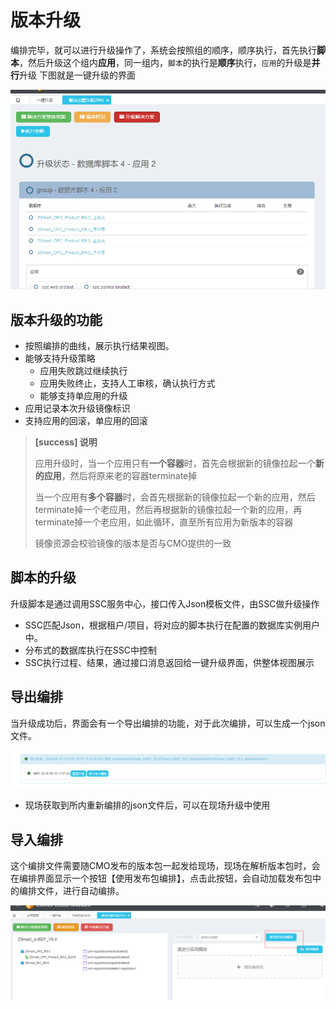 # 版本升级

编排完毕，就可以进行升级操作了，系统会按照组的顺序，顺序执行，首先执行**脚本**，然后升级这个组内**应用**，同一组内，`脚本`的执行是**顺序**执行，`应用`的升级是**并行**升级
下图就是一键升级的界面

![](/yi-jian-sheng-ji/ban-ben-sheng-ji-1.png)

## 版本升级的功能

* 按照编排的曲线，展示执行结果视图。
* 能够支持升级策略
   * 应用失败跳过继续执行
   * 应用失败终止，支持人工审核，确认执行方式
   * 能够支持单应用的升级
* 应用记录本次升级镜像标识
* 支持应用的回滚，单应用的回滚

> **[success] 说明**
>
> 应用升级时，当一个应用只有**一个容器**时，首先会根据新的镜像拉起一个**新的应用**，然后将原来老的容器terminate掉
>
> 当一个应用有**多个容器**时，会首先根据新的镜像拉起一个新的应用，然后terminate掉一个老应用，然后再根据新的镜像拉起一个新的应用，再terminate掉一个老应用，如此循环，直至所有应用为新版本的容器
>
> 镜像资源会校验镜像的版本是否与CMO提供的一致

## 脚本的升级

升级脚本是通过调用SSC服务中心，接口传入Json模板文件，由SSC做升级操作
* SSC匹配Json，根据租户/项目，将对应的脚本执行在配置的数据库实例用户中。
* 分布式的数据库执行在SSC中控制
* SSC执行过程、结果，通过接口消息返回给一键升级界面，供整体视图展示


## 导出编排
当升级成功后，界面会有一个导出编排的功能，对于此次编排，可以生成一个json文件。

![](/yi-jian-sheng-ji/dao-chu-bian-pai.png)

* 现场获取到所内重新编排的json文件后，可以在现场升级中使用

## 导入编排
这个编排文件需要随CMO发布的版本包一起发给现场，现场在解析版本包时，会在编排界面显示一个按钮【使用发布包编排】，点击此按钮，会自动加载发布包中的编排文件，进行自动编排。

![](/yi-jian-sheng-ji/dao-ru-bian-pai-1.png)
